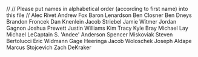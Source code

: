 //
// Please put names in alphabetical order (according to first name) into this file
//
Alec Rivet
Andrew Fox
Baron Lenardson
Ben Closner
Ben Dneys
Brandon Froncek
Dan Knenlein
Jacob Striebel
Jamie Witmer
Jordan Gagnon
Joshua Prewett
Justin Williams
Kim Tracy
Kyle Bray
Michael Lay
Michael LeCaptain
S. 'Andee' Anderson
Spencer Miskoviak
Steven Bertolucci
Eric Widmann
Gage Heeringa
Jacob Woloschek
Joseph Aldape
Marcus Stojcevich
Zach DeKraker
